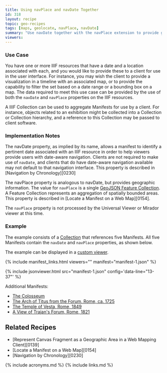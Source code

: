 ```yaml
---
title: Using navPlace and navDate Together
id: 318
layout: recipe
topic: geo-recipes
tags: [maps, geolocate, navPlace, navDate]
summary: "Use navDate together with the navPlace extension to provide geographic and temporal data"
viewers:
---
```


### Use Case

You have one or more IIIF resources that have a date and a location associated with each, and you would like to provide these to a client for use in the user interface.   For instance, you may wish the client to provide a visualization in a timeline with an associated map, or to provide the capability to filter the set based on a date range or a bounding box on a map.   The data required to meet this use case can be provided by the use of both the `navDate` and `navPlace` properties on the IIIF resources.  

A IIIF Collection can be used to aggregate Manifests for use by a client.  For instance, objects related to an exhibition might be collected into a Collection or Collection hierarchy, and a reference to this Collection may be passed to client software.

### Implementation Notes

The navDate property, as implied by its name, allows a manifest to identify a pertinent date associated with an IIIF resource in order to help viewers provide users with date-aware navigation. Clients are not required to make use of `navDate`, and clients that do have date-aware navigation available may not default to that navigation interface.  This property is described in [Navigation by Chronology][0230]

The navPlace property is analogous to navDate, but provides geographic information.  The value for `navPlace` is a single [GeoJSON Feature Collection](https://iiif.io/api/extension/navplace/#222-feature-collection). A Feature Collection represents an aggregation of spatially bounded areas.  This property is described in [Locate a Manifest on a Web Map][0154]. 

The `navPlace` property is not processed by the Universal Viewer or Mirador viewer at this time.

### Example

The example consists of a [Collection](collection.json) that references five Manifests.  All five Manifests contain the `navDate` and `navPlace` properties, as shown below.  

The example can be displayed in a [custom viewer](https://mikeapp.github.io/maptime-demo/?iiif-content={{id.path}}/collection.json).

{% include manifest_links.html viewers="" manifest="manifest-1.json" %}

{% include jsonviewer.html src="manifest-1.json" config='data-line="13-37"' %}

Additional Manifests:
* [The Colosseum](manifest-2.json)
* [The Arch of Titus from the Forum, Rome, ca. 1725](manifest-3.json)
* [The Temple of Vesta, Rome, 1849](manifest-4.json)
* [A View of Trajan's Forum, Rome, 1821](manifest-5.json)

## Related Recipes
* [Represent Canvas Fragment as a Geographic Area in a Web Mapping Client][0139]
* [Locate a Manifest on a Web Map][0154]
* [Navigation by Chronology][0230]

{% include acronyms.md %}
{% include links.md %}